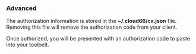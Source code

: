 <!-- post: -->


### Advanced

The authorization information is stored in the **~/.cloud66/cx.json** file. Removing this file will remove the authorization code from your client.




Once authorized, you will be presented with an authorization code to paste into your toolbelt.




